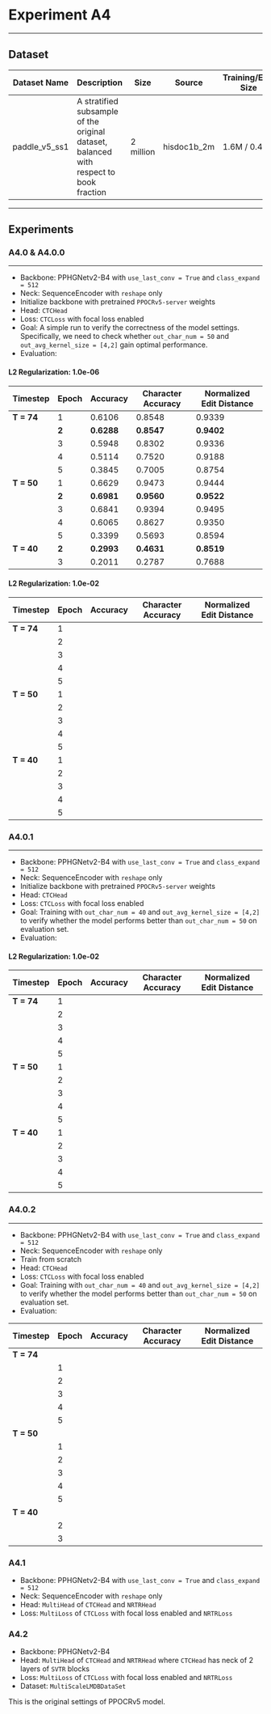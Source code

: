 # **Experiment A4**

---

## **Dataset**

| Dataset Name  | Description                                                                            | Size      | Source      | Training/Eval Size | Vocab Size |
| ------------- | -------------------------------------------------------------------------------------- | --------- | ----------- | ------------------ | ---------- |
| paddle_v5_ss1 | A stratified subsample of the original dataset, balanced with respect to book fraction | 2 million | hisdoc1b_2m | 1.6M / 0.4M        | 25869      |

---

## **Experiments**

### **A4.0** & **A4.0.0**

---

- Backbone: PPHGNetv2-B4 with `use_last_conv = True` and `class_expand = 512`
- Neck: SequenceEncoder with `reshape` only
- Initialize backbone with pretrained `PPOCRv5-server` weights
- Head: `CTCHead`
- Loss: `CTCLoss` with focal loss enabled
- Goal: A simple run to verify the correctness of the model settings. Specifically, we need to check whether `out_char_num = 50` and `out_avg_kernel_size = [4,2]` gain optimal performance.
- Evaluation:

#### L2 Regularization: 1.0e-06

| Timestep   | Epoch | Accuracy   | Character Accuracy | Normalized Edit Distance |
| ---------- | ----- | ---------- | ------------------ | ------------------------ |
| **T = 74** | 1     | 0.6106     | 0.8548             | 0.9339                   |
|            | **2** | **0.6288** | **0.8547**         | **0.9402**               |
|            | 3     | 0.5948     | 0.8302             | 0.9336                   |
|            | 4     | 0.5114     | 0.7520             | 0.9188                   |
|            | 5     | 0.3845     | 0.7005             | 0.8754                   |
| **T = 50** | 1     | 0.6629     | 0.9473             | 0.9444                   |
|            | **2** | **0.6981** | **0.9560**         | **0.9522**               |
|            | 3     | 0.6841     | 0.9394             | 0.9495                   |
|            | 4     | 0.6065     | 0.8627             | 0.9350                   |
|            | 5     | 0.3399     | 0.5693             | 0.8594                   |
| **T = 40** | **2** | **0.2993** | **0.4631**         | **0.8519**               |
|            | 3     | 0.2011     | 0.2787             | 0.7688                   |

#### L2 Regularization: 1.0e-02

| Timestep   | Epoch | Accuracy | Character Accuracy | Normalized Edit Distance |
| ---------- | ----- | -------- | ------------------ | ------------------------ |
| **T = 74** | 1     |          |                    |                          |
|            | 2     |          |                    |                          |
|            | 3     |          |                    |                          |
|            | 4     |          |                    |                          |
|            | 5     |          |                    |                          |
| **T = 50** | 1     |          |                    |                          |
|            | 2     |          |                    |                          |
|            | 3     |          |                    |                          |
|            | 4     |          |                    |                          |
|            | 5     |          |                    |                          |
| **T = 40** | 1     |          |                    |                          |
|            | 2     |          |                    |                          |
|            | 3     |          |                    |                          |
|            | 4     |          |                    |                          |
|            | 5     |          |                    |                          |

### **A4.0.1**

---

- Backbone: PPHGNetv2-B4 with `use_last_conv = True` and `class_expand = 512`
- Neck: SequenceEncoder with `reshape` only
- Initialize backbone with pretrained `PPOCRv5-server` weights
- Head: `CTCHead`
- Loss: `CTCLoss` with focal loss enabled
- Goal: Training with `out_char_num = 40` and `out_avg_kernel_size = [4,2]` to verify whether the model performs better than `out_char_num = 50` on evaluation set.
- Evaluation:

#### L2 Regularization: 1.0e-02

| Timestep   | Epoch | Accuracy | Character Accuracy | Normalized Edit Distance |
| ---------- | ----- | -------- | ------------------ | ------------------------ |
| **T = 74** | 1     |          |                    |                          |
|            | 2     |          |                    |                          |
|            | 3     |          |                    |                          |
|            | 4     |          |                    |                          |
|            | 5     |          |                    |                          |
| **T = 50** | 1     |          |                    |                          |
|            | 2     |          |                    |                          |
|            | 3     |          |                    |                          |
|            | 4     |          |                    |                          |
|            | 5     |          |                    |                          |
| **T = 40** | 1     |          |                    |                          |
|            | 2     |          |                    |                          |
|            | 3     |          |                    |                          |
|            | 4     |          |                    |                          |
|            | 5     |          |                    |                          |

### **A4.0.2**

---

- Backbone: PPHGNetv2-B4 with `use_last_conv = True` and `class_expand = 512`
- Neck: SequenceEncoder with `reshape` only
- Train from scratch
- Head: `CTCHead`
- Loss: `CTCLoss` with focal loss enabled
- Goal: Training with `out_char_num = 40` and `out_avg_kernel_size = [4,2]` to verify whether the model performs better than `out_char_num = 50` on evaluation set.
- Evaluation:

| Timestep   | Epoch | Accuracy | Character Accuracy | Normalized Edit Distance |
| ---------- | ----- | -------- | ------------------ | ------------------------ |
| **T = 74** |       |          |                    |                          |
|            | 1     |          |                    |                          |
|            | 2     |          |                    |                          |
|            | 3     |          |                    |                          |
|            | 4     |          |                    |                          |
|            | 5     |          |                    |                          |
| **T = 50** |       |          |                    |                          |
|            | 1     |          |                    |                          |
|            | 2     |          |                    |                          |
|            | 3     |          |                    |                          |
|            | 4     |          |                    |                          |
|            | 5     |          |                    |                          |
| **T = 40** |       |          |                    |                          |
|            | 2     |          |                    |                          |
|            | 3     |          |                    |                          |

### A4.1

- Backbone: PPHGNetv2-B4 with `use_last_conv = True` and `class_expand = 512`
- Neck: SequenceEncoder with `reshape` only
- Head: `MultiHead` of `CTCHead` and `NRTRHead`
- Loss: `MultiLoss` of `CTCLoss` with focal loss enabled and `NRTRLoss`

### A4.2

- Backbone: PPHGNetv2-B4
- Head: `MultiHead` of `CTCHead` and `NRTRHead` where `CTCHead` has neck of 2 layers of `SVTR` blocks
- Loss: `MultiLoss` of `CTCLoss` with focal loss enabled and `NRTRLoss`
- Dataset: `MultiScaleLMDBDataSet`

This is the original settings of PPOCRv5 model.
